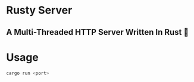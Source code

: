 # Rusty Server
## A Multi-Threaded HTTP Server Written In Rust 🚀

# Usage
```bash
cargo run <port>
```